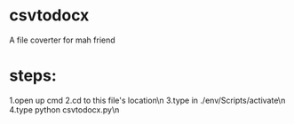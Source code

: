 # csvtodocx
A file coverter for mah friend
# steps:
1.open up cmd
2.cd to this file's location\n
3.type in ./env/Scripts/activate\n
4.type python csvtodocx.py\n
